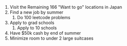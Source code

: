 1. Visit the Remaining 166 "Want to go" locations in Japan
2. Find a new job by summer
    1. Do 100 leetcode problems
3. Apply to grad schools
    1. Apply to 10 schools
4. Have $50k cash by end of summer
5. Minimize room to under 2 large suitcases
   
   

